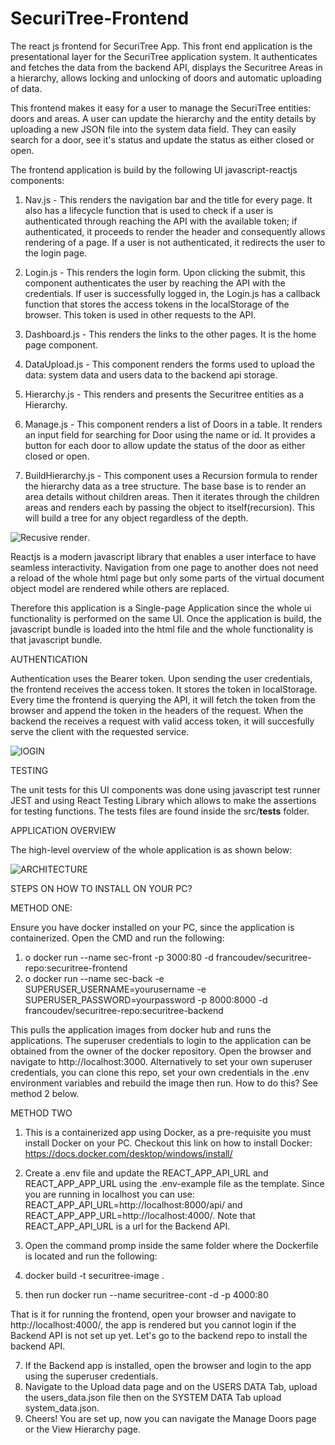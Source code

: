 # SecuriTree-Frontend
The react js frontend for SecuriTree App.
This front end application is the presentational layer for the SecuriTree application system.
It authenticates and fetches the data from the backend API, displays the Securitree Areas in a hierarchy, allows locking and unlocking of doors and automatic uploading of data.

This frontend makes it easy for a user to manage the SecuriTree entities: doors and areas. A user can update the hierarchy and the entity details by uploading a new JSON file into the system data field. They can easily search for a door, see it's status and update the status as either closed or open.

The frontend application is build by the following UI javascript-reactjs components: 

 1. Nav.js - This renders the navigation bar and the title for every page. It also has a lifecycle function that is used to check if a user is authenticated through reaching the  API with the available token; if authenticated, it proceeds to render the header and consequently allows rendering of a page. If a user is not authenticated, it redirects the    user to the login page.
 2. Login.js - This renders the login form. Upon clicking the submit, this component authenticates the user by reaching the API with the credentials. If user is successfully logged in, the Login.js has a callback function that stores the access tokens in the localStorage of the browser. This token is used in other requests to the API.
 3. Dashboard.js - This renders the links to the other pages. It is the home page component.
 4. DataUpload.js - This component renders the forms used to upload the data: system data and users data to the backend api storage.
 5. Hierarchy.js - This renders and presents the Securitree entities as a Hierarchy.
 6. Manage.js - This component renders a list of Doors in a table. It renders an input field for searching for Door using the name or id. It provides a button for each door to allow update the status of the door as either closed or open.
 
 8. BuildHierarchy.js - This component uses a Recursion formula to render the hierarchy data as a tree structure. The base base is to render an area details without children areas. Then it iterates through the children areas and renders each by passing the object to itself(recursion). This will build a tree for any object regardless of the depth.
 
![Recusive render](https://user-images.githubusercontent.com/32708966/149041578-28920c8e-d7bb-4d80-94f3-04dd2ef325f8.png).

Reactjs is a modern javascript library that enables a user interface to have seamless interactivity. Navigation from one page to another does not need a reload of the whole html page but only some parts of the virtual document object model are rendered while others are replaced.

Therefore this application is a Single-page Application since the whole ui functionality is performed on the same UI. 
Once the application is build, the javascript bundle is loaded into the html file and the whole functionality is that javascript bundle.

AUTHENTICATION

Authentication uses the Bearer token. Upon sending the user credentials, the frontend receives the access token. It stores the token in localStorage. Every time the frontend is querying the API, it will fetch the token from the browser and append the token in the headers of the request. When the backend the receives a request with valid access token, it will succesfully serve the client with the requested service.

![lOGIN](https://user-images.githubusercontent.com/32708966/149499826-13041562-3b6e-4f3d-b6fb-e5f6fdfab6ee.png)


TESTING

The unit tests for this UI components was done using javascript test runner JEST and using React Testing Library which allows to make the assertions for testing functions.
The tests files are found inside the src/__tests__ folder.

APPLICATION OVERVIEW

The high-level overview of the whole application is as shown below:

![ARCHITECTURE](https://user-images.githubusercontent.com/32708966/148316842-5f39fb6d-25c8-451a-aef7-7bb07abfe76e.png)


STEPS ON HOW TO INSTALL ON YOUR PC?

METHOD ONE:

Ensure you have docker installed on your PC, since the application is containerized.
Open the CMD and run the following:

 1. o docker run --name sec-front -p 3000:80 -d francoudev/securitree-repo:securitree-frontend
 2. o docker run --name sec-back -e SUPERUSER_USERNAME=yourusername -e SUPERUSER_PASSWORD=yourpassword -p 8000:8000 -d francoudev/securitree-repo:securitree-backend

This pulls the application images from docker hub and runs the applications. The superuser credentials to login to the application can be obtained from the owner of the docker repository. Open the browser and navigate to http://localhost:3000. Alternatively to set your own superuser credentials, you can clone this repo, set your own credentials in the .env environment variables and rebuild the image then run. How to do this? See method 2 below.

METHOD TWO

1. This is a containerized app using Docker, as a pre-requisite you must install Docker on your PC. 
Checkout this link on how to install Docker: https://docs.docker.com/desktop/windows/install/ 

2. Create a .env file and update the REACT_APP_API_URL and REACT_APP_APP_URL using the .env-example file as the template. Since you are running in localhost you can use:
 REACT_APP_API_URL=http://localhost:8000/api/ and REACT_APP_APP_URL=http://localhost:4000/. Note that REACT_APP_API_URL is a url for the Backend API.
 
4. Open the command promp inside the same folder where the Dockerfile is located and run the following:
5. docker build -t securitree-image .
6. then run docker run --name securitree-cont -d -p 4000:80 

That is it for running the frontend, open your browser and navigate to http://localhost:4000/, the app is rendered but you cannot login if the Backend API is not set up yet. Let's go to the backend repo to install the backend API. 

7. If the Backend app is installed, open the browser and login to the app using the superuser credentials.
8. Navigate to the Upload data page and on the USERS DATA Tab, upload the users_data.json file then on the SYSTEM DATA Tab upload system_data.json.
9. Cheers! You are set up, now you can navigate the Manage Doors page or the View Hierarchy page.




